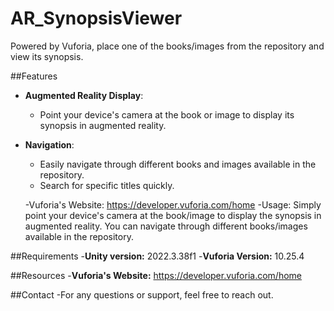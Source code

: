 # AR_SynopsisViewer
Powered by Vuforia, place one of the books/images from the repository and view its synopsis.

##Features
- **Augmented Reality Display**: 
  - Point your device's camera at the book or image to display its synopsis in augmented reality.
- **Navigation**: 
  - Easily navigate through different books and images available in the repository.
  - Search for specific titles quickly.


  -Vuforia's Website: https://developer.vuforia.com/home
  -Usage: Simply point your device's camera at the book/image to display the synopsis in augmented reality. You can navigate through different books/images available in the repository.

##Requirements
-**Unity version:** 2022.3.38f1
-**Vuforia Version:** 10.25.4

##Resources
-**Vuforia's Website:** https://developer.vuforia.com/home

##Contact
-For any questions or support, feel free to reach out.
